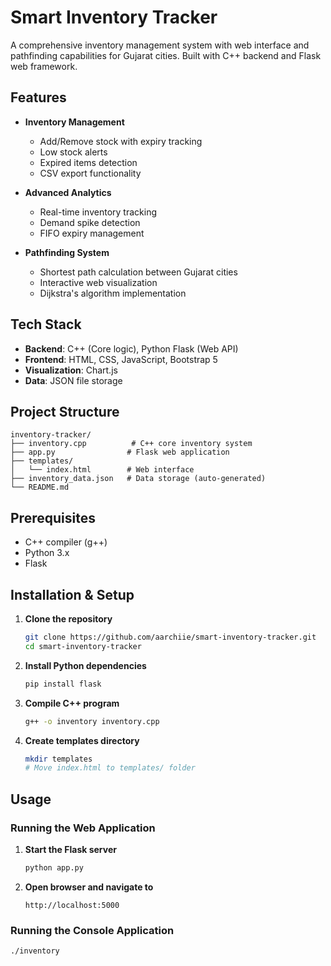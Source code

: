 # Smart Inventory Tracker

A comprehensive inventory management system with web interface and pathfinding capabilities for Gujarat cities. Built with C++ backend and Flask web framework.

## Features

- **Inventory Management**
  - Add/Remove stock with expiry tracking
  - Low stock alerts
  - Expired items detection
  - CSV export functionality

- **Advanced Analytics**
  - Real-time inventory tracking
  - Demand spike detection
  - FIFO expiry management

- **Pathfinding System**
  - Shortest path calculation between Gujarat cities
  - Interactive web visualization
  - Dijkstra's algorithm implementation

## Tech Stack

- **Backend**: C++ (Core logic), Python Flask (Web API)
- **Frontend**: HTML, CSS, JavaScript, Bootstrap 5
- **Visualization**: Chart.js
- **Data**: JSON file storage

## Project Structure

```
inventory-tracker/
├── inventory.cpp          # C++ core inventory system
├── app.py                # Flask web application
├── templates/
│   └── index.html        # Web interface
├── inventory_data.json   # Data storage (auto-generated)
└── README.md
```

## Prerequisites

- C++ compiler (g++)
- Python 3.x
- Flask

## Installation & Setup

1. **Clone the repository**
   ```bash
   git clone https://github.com/aarchiie/smart-inventory-tracker.git
   cd smart-inventory-tracker
   ```

2. **Install Python dependencies**
   ```bash
   pip install flask
   ```

3. **Compile C++ program**
   ```bash
   g++ -o inventory inventory.cpp
   ```

4. **Create templates directory**
   ```bash
   mkdir templates
   # Move index.html to templates/ folder
   ```

## Usage

### Running the Web Application

1. **Start the Flask server**
   ```bash
   python app.py
   ```

2. **Open browser and navigate to**
   ```
   http://localhost:5000
   ```

### Running the Console Application

```bash
./inventory
```
